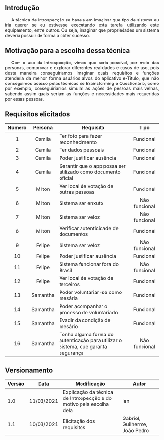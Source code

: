 ## Introdução

<p style="text-indent: 20px; text-align: justify">
A técnica de introspecção se baseia em imaginar que tipo de sistema eu iria querer se eu
estivesse executando esta tarefa, utilizando este equipamento, entre outros. Ou seja, imaginar que propriedades um sistema deveria possuir de forma a obter sucesso.
</p>

## Motivação para a escolha dessa técnica

<p style="text-indent: 20px; text-align: justify">
Com o uso da Introspecção, vimos que seria possível, por meio das personas, comprovar e explorar diferentes realidades e casos de uso, pois desta maneira conseguiríamos imaginar quais requisitos e funções atenderia da melhor forma usuários alvos do aplicativo e-Título, que não conseguimos acesso pelas técnicas de Brainstorming e Questionário, como por exemplo, conseguiríamos simular as ações de pessoas mais velhas, sabendo assim quais seriam as funções e necessidades mais requeridas por essas pessoas. 
</p>

## Requisitos elicitados

|Número | Persona | Requisito | Tipo |
|:--:|:--:|--|:--:|
| 1 | Camila |Ter foto para fazer reconhecimento | Funcional |
| 2 | Camila |Ter dados pessoais | Funcional |
| 3 | Camila |Poder justificar ausência | Funcional |
| 4 | Camila |Garantir que o app possa ser utilizado como documento oficial | Funcional |
| 5 | Milton |Ver local de votação de outras pessoas | Funcional |
| 6 | Milton |Sistema ser enxuto | Não funcional |
| 7 | Milton |Sistema ser veloz | Não funcional |
| 8 | Milton |Verificar autenticidade de documentos | Funcional |
| 9 | Felipe |Sistema ser veloz | Não funcional|
| 10 | Felipe |Poder justificar ausência | Funcional |
| 11 | Felipe |Sistema funcionar fora do Brasil | Não funcional |
| 12 | Felipe |Ver local de votação de terceiros | Funcional |
| 13 | Samantha |Poder voluntariar-se como mesária | Funcional |
| 14 | Samantha |Poder acompanhar o processo de voluntariado | Funcional |
| 15 | Samantha |Evadir da condição de mesário | Funcional |
| 16 | Samantha |Tenha alguma forma de autenticação para utilizar o sistema, que garanta segurança | Não funcional |


## Versionamento
| Versão | Data | Modificação | Autor |
|--|--|--|--|
|1.0 | 11/03/2021 | Explicação da técnica de Introspecção e do motivo pela escolha dela | Ian |
| 1.1 | 10/03/2021 | Elicitação dos requisitos | Gabriel, Guilherme, João Pedro |